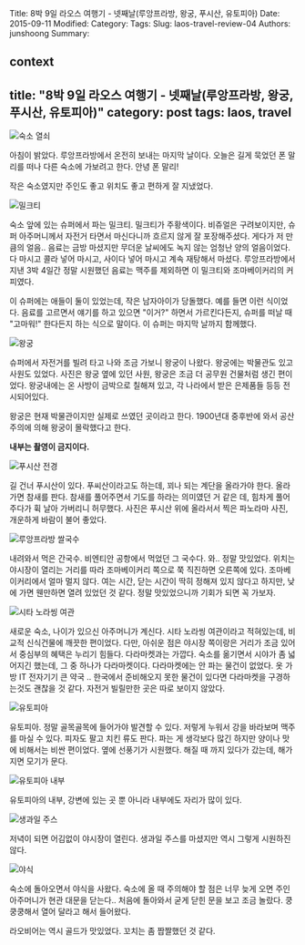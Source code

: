 Title: 8박 9일 라오스 여행기 - 넷째날(루앙프라방, 왕궁, 푸시산, 유토피아)
Date: 2015-09-11
Modified:
Category:
Tags:
Slug: laos-travel-review-04
Authors: junshoong
Summary:


context
---
title: "8박 9일 라오스 여행기 - 넷째날(루앙프라방, 왕궁, 푸시산, 유토피아)"
category: post
tags: laos, travel
---

![숙소 열쇠](/images/2015-09-11/laos04-01.jpg)

아침이 밝았다. 루앙프라방에서 온전히 보내는 마지막 날이다. 오늘은 길게 묵었던 폰 말리를 떠나 다른 숙소에 가보려고 한다. 안녕 폰 말리!

작은 숙소였지만 주인도 좋고 위치도 좋고 편하게 잘 지냈었다.

![밀크티](/images/2015-09-11/laos04-02.jpg)


숙소 앞에 있는 슈퍼에서 파는 밀크티. 밀크티가 주황색이다. 비쥬얼은 구려보이지만, 슈퍼 아주머니께서 자전거 타면서 마신다니까 흐르지 않게 잘 포장해주셨다. 게다가 저 만큼의 얼음.. 음료는 금방 마셨지만 무더운 날씨에도 녹지 않는 엄청난 양의 얼음이었다. 다 마시고 콜라 넣어 마시고, 사이다 넣어 마시고 계속 재탕해서 마셨다. 루앙프라방에서 지낸 3박 4일간 정말 시원했던 음료는 맥주를 제외하면 이 밀크티와 조마베이커리의 커피였다.

이 슈퍼에는 애들이 둘이 있었는데, 작은 남자아이가 당돌했다. 예를 들면 이런 식이었다. 음료를 고르면서 얘기를 하고 있으면 "이거?" 하면서 가르킨다든지, 슈퍼를 떠날 때 "고마워!" 한다든지 하는 식으로 말이다. 이 슈퍼는 마지막 날까지 함께했다.

![왕궁](/images/2015-09-11/laos04-03.jpg)

슈퍼에서 자전거를 빌려 타고 나와 조금 가보니 왕궁이 나왔다. 왕궁에는 박물관도 있고 사원도 있었다. 사진은 왕궁 옆에 있던 사원, 왕궁은 조금 더 공무원 건물처럼 생긴 편이었다. 왕궁내에는 온 사방이 금박으로 칠해져 있고, 각 나라에서 받은 은제품들 등등 전시되어있다.

왕궁은 현재 박물관이지만 실제로 쓰였던 곳이라고 한다. 1900년대 중후반에 와서 공산주의에 의해 왕궁이 몰락했다고 한다.

**내부는 촬영이 금지이다.**

![푸시산 전경](/images/2015-09-11/laos04-04.jpg)

길 건너 푸시산이 있다. 푸씨산이라고도 하는데, 꾀나 되는 계단을 올라가야 한다. 올라가면 참새를 판다. 참새를 풀어주면서 기도를 하라는 의미였던 거 같은 데, 힘차게 풀어주다가 휙 날아 가버리니 허무했다. 사진은 푸시산 위에 올라서서 찍은 파노라마 사진, 개운하게 바람이 불어 좋았다.

![루앙프라방 쌀국수](/images/2015-09-11/laos04-05.jpg)

내려와서 먹은 간국수. 비엔티안 공항에서 먹었던 그 국수다. 와.. 정말 맛있었다. 위치는 야시장이 열리는 거리를 따라 조마베이커리 쪽으로 쭉 직진하면 오른쪽에 있다. 조마베이커리에서 얼마 멀지 않다. 여는 시간, 닫는 시간이 딱히 정해져 있지 않다고 하지만, 낮에 가면 웬만하면 열려 있었던 것 같다. 정말 맛있었으니까 기회가 되면 꼭 가보자.

![시타 노라씽 여관](/images/2015-09-11/laos04-06.jpg)

새로운 숙소, 나이가 있으신 아주머니가 계신다. 시타 노라씽 여관이라고 적혀있는데, 비교적 신식건물에 깨끗한 편이었다. 다만, 아쉬운 점은 야시장 쪽이랑은 거리가 조금 있어서 중심부의 혜택은 누리기 힘들다. 다라마켓과는 가깝다. 숙소를 옮기면서 시야가 좀 넓어지긴 했는데, 그 중 하나가 다라마켓이다. 다라마켓에는 안 파는 물건이 없었다. 옷 가방 IT 전자기기 큰 약국 .. 한국에서 준비해오지 못한 물건이 있다면 다라마켓을 구경하는것도 괜찮을 것 같다. 자전거 빌릴만한 곳은 따로 보이지 않았다.

![유토피아](/images/2015-09-11/laos04-07.jpg)

유토피아. 정말 골목골목에 들어가야 발견할 수 있다. 저렇게 누워서 강을 바라보며 맥주를 마실 수 있다. 피자도 팔고 치킨 류도 판다. 파는 게 생각보다 많긴 하지만 양이나 맛에 비해서는 비싼 편이었다. 옆에 선풍기가 시원했다. 해질 때 까지 있다가 갔는데, 해가 지면 모기가 문다.

![유토피아 내부](/images/2015-09-11/laos04-08.jpg)

유토피아의 내부, 강변에 있는 곳 뿐 아니라 내부에도 자리가 많이 있다.

![생과일 주스](/images/2015-09-11/laos04-09.jpg)

저녁이 되면 어김없이 야시장이 열린다. 생과일 주스를 마셨지만 역시 그렇게 시원하진 않다.

![야식](/images/2015-09-11/laos04-10.jpg)

숙소에 돌아오면서 야식을 사왔다. 숙소에 올 때 주의해야 할 점은 너무 늦게 오면 주인 아주머니가 현관 대문을 닫는다.. 처음에 돌아와서 굳게 닫힌 문을 보고 조금 놀랐다. 쿵쿵쿵해서 열어 달라고 해서 들어왔다.

라오비어는 역시 골드가 맛있었다. 꼬치는 좀 짭짤했던 것 같다.
